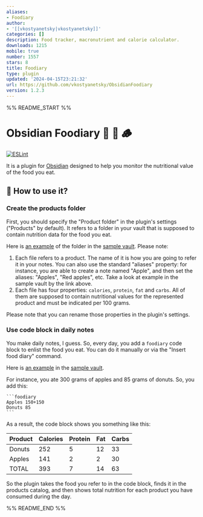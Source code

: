 ```yaml
---
aliases:
- Foodiary
author:
- '[[vkostyanetsky|vkostyanetsky]]'
categories: []
description: Food tracker, macronutrient and calorie calculator.
downloads: 1215
mobile: true
number: 1557
stars: 8
title: Foodiary
type: plugin
updated: '2024-04-15T23:21:32'
url: https://github.com/vkostyanetsky/ObsidianFoodiary
version: 1.2.3
---
```


%% README_START %%

# Obsidian Foodiary 🥪 🍎 🪵

[![ESLint](https://github.com/vkostyanetsky/ObsidianFoodiary/actions/workflows/eslint.yml/badge.svg)](https://github.com/vkostyanetsky/ObsidianFoodiary/actions/workflows/eslint.yml)

It is a plugin for [Obsidian](https://obsidian.md) designed to help you monitor the nutritional value of the food you eat.

## 🙂 How to use it?

### Create the products folder

First, you should specify the "Product folder" in the plugin's settings ("Products" by default). It refers to a folder in your vault that is supposed to contain nutrition data for the food you eat.  

Here is [an example](sample/Products) of the folder in the [sample vault](sample). Please note:

1. Each file refers to a product. The name of it is how you are going to refer it in your notes. You can also use the standard "aliases" property: for instance, you are able to create a note named "Apple", and then set the aliases: "Apples", "Red apples", etc. Take a look at example in the sample vault by the link above.
3. Each file has four properties: `calories`, `protein`, `fat` and `carbs`. All of them are supposed to contain nutritional values for the represented product and must be indicated per 100 grams.

Please note that you can rename those properties in the plugin's settings.

### Use code block in daily notes

You make daily notes, I guess. So, every day, you add a `foodiary` code block to enlist the food you eat. You can do it manually or via the "Insert food diary" command.

Here is [an example](sample/Daily%20Notes) in the [sample vault](sample).

For instance, you ate 300 grams of apples and 85 grams of donuts. So, you add this:

````
```foodiary
Apples 150+150
Donuts 85
```
````

As a result, the code block shows you something like this:

| Product | Calories | Protein | Fat | Carbs |
| ------- | -------- | ------- | --- | ----- |
| Donuts  | 252      | 5       | 12  | 33    |
| Apples  | 141      | 2       | 2   | 30    |
| TOTAL   | 393      | 7       | 14  | 63    |

So the plugin takes the food you refer to in the code block, finds it in the products catalog, and then shows total nutrition for each product you have consumed during the day.

%% README_END %%